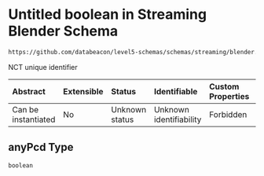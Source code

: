 # Untitled boolean in Streaming Blender Schema

```txt
https://github.com/databeacon/level5-schemas/schemas/streaming/blender.schema.json#/properties/nct/properties/anyPcd
```

NCT unique identifier

| Abstract            | Extensible | Status         | Identifiable            | Custom Properties | Additional Properties | Access Restrictions | Defined In                                                                              |
| :------------------ | :--------- | :------------- | :---------------------- | :---------------- | :-------------------- | :------------------ | :-------------------------------------------------------------------------------------- |
| Can be instantiated | No         | Unknown status | Unknown identifiability | Forbidden         | Allowed               | none                | [blender.schema.json\*](../../out/streaming/blender.schema.json "open original schema") |

## anyPcd Type

`boolean`

